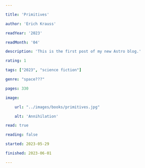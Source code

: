 ```yaml
---

title: 'Primitives'

author: 'Erich Krauss'

readYear: '2023'

readMonth: '04'

description: 'This is the first post of my new Astro blog.'

rating: 1

tags: ["2023", "science fiction"]

genre: "space???"

pages: 330

image:

    url: "../images/books/primitives.jpg"

    alt: 'Annihilation'

read: true

reading: false

started: 2023-05-29

finished: 2023-06-01

---
```

